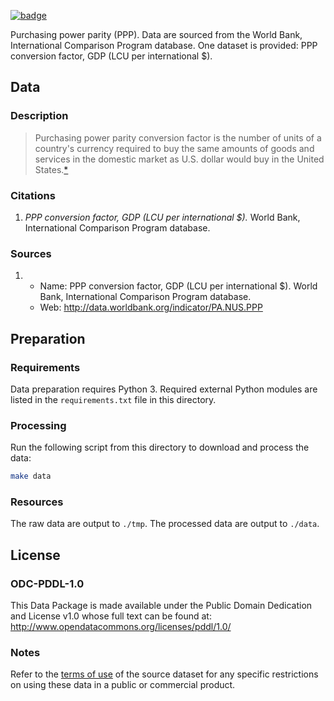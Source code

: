 <a href="https://datahub.io/core/ppp"><img src="https://badgen.net/badge/icon/View%20on%20datahub.io/orange?icon=https://datahub.io/datahub-cube-badge-icon.svg&label&scale=1.25)" alt="badge" /></a>

Purchasing power parity (PPP). Data are sourced from the World Bank, International Comparison Program database. One dataset is provided: PPP conversion factor, GDP (LCU per international $).

## Data

### Description

> Purchasing power parity conversion factor is the number of units of a country's currency required to buy the same amounts of goods and services in the domestic market as U.S. dollar would buy in the United States.[*][pa-nus-ppp]

### Citations

1. *PPP conversion factor, GDP (LCU per international $).* World Bank, International Comparison Program database.

### Sources

1. 
    * Name: PPP conversion factor, GDP (LCU per international $). World Bank, International Comparison Program database.
    * Web: http://data.worldbank.org/indicator/PA.NUS.PPP

## Preparation

### Requirements

Data preparation requires Python 3. Required external Python modules are listed in the `requirements.txt` file in this directory.

### Processing

Run the following script from this directory to download and process the data:

```bash
make data
```

### Resources

The raw data are output to `./tmp`. The processed data are output to `./data`.

## License

### ODC-PDDL-1.0

This Data Package is made available under the Public Domain Dedication and License v1.0 whose full text can be found at: http://www.opendatacommons.org/licenses/pddl/1.0/

### Notes

Refer to the [terms of use][worldbank] of the source dataset for any specific restrictions on using these data in a public or commercial product.

[pa-nus-ppp]: http://data.worldbank.org/indicator/PA.NUS.PPP 
[worldbank]: http://web.worldbank.org/WBSITE/EXTERNAL/0,,contentMDK:22547097~pagePK:50016803~piPK:50016805~theSitePK:13,00.html
